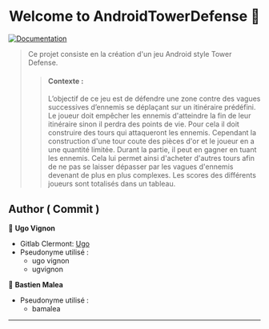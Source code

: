 <h1 align="center">Welcome to AndroidTowerDefense 👋</h1>
<p>
  <a href="a venir" target="_blank">
    <img alt="Documentation" src="https://img.shields.io/badge/documentation-yes-brightgreen.svg" />
  </a>
</p>

> Ce projet consiste en la création d'un jeu Android style Tower Defense.
>> #### Contexte :
>> L’objectif de ce jeu est de défendre une zone contre des vagues successives d’ennemis se déplaçant sur un itinéraire prédéfini. Le joueur doit empêcher les ennemis d'atteindre la fin de leur itinéraire sinon il perdra des points de vie. Pour cela il doit construire des tours qui attaqueront les ennemis. Cependant la construction d'une tour coute des pièces d'or et le joueur en a une quantité limitée. Durant la partie, il peut en gagner en tuant les ennemis. Cela lui permet ainsi d'acheter d'autres tours afin de ne pas se laisser dépasser par les vagues d'ennemis devenant de plus en plus complexes. Les scores des différents joueurs sont totalisés dans un tableau.


## Author ( Commit )

👤 **Ugo Vignon**
* Gitlab Clermont: [Ugo](https://gitlab.iut-clermont.uca.fr/ugvignon)
* Pseudonyme utilisé :
    * ugo vignon
    * ugvignon

👤 **Bastien Malea**
* Pseudonyme utilisé : 
  * bamalea



***
